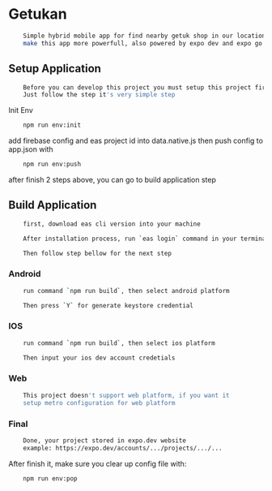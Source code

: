 # Getukan

~~~bash
    Simple hybrid mobile app for find nearby getuk shop in our location, implement with firebase
    make this app more powerfull, also powered by expo dev and expo go version 47
~~~

## Setup Application

~~~bash
    Before you can develop this project you must setup this project first,
    Just follow the step it's very simple step
~~~

Init Env

~~~bash
    npm run env:init
~~~

add firebase config and eas project id into data.native.js
then push config to app.json with

~~~bash
    npm run env:push
~~~

after finish 2 steps above, you can go to build application step

## Build Application

~~~bash
    first, download eas cli version into your machine
~~~

~~~bash
    After installation process, run `eas login` command in your terminal
~~~

~~~bash
    Then follow step bellow for the next step
~~~

### Android

~~~bash
    run command `npm run build`, then select android platform
~~~

~~~bash
    Then press `Y` for generate keystore credential
~~~

### IOS

~~~bash
    run command `npm run build`, then select ios platform
~~~

~~~bash
    Then input your ios dev account credetials
~~~

### Web

~~~bash
    This project doesn't support web platform, if you want it
    setup metro configuration for web platform
~~~

### Final

~~~bash
    Done, your project stored in expo.dev website
    example: https://expo.dev/accounts/.../projects/.../...
~~~

After finish it, make sure you clear up config file with:

~~~bash
    npm run env:pop
~~~
